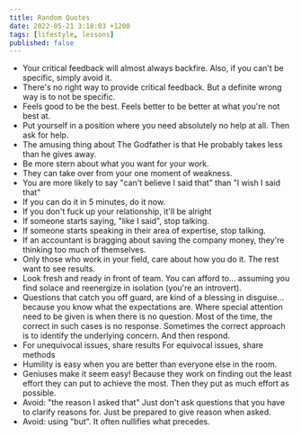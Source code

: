 ```yaml
---
title: Random Quotes
date: 2022-05-21 3:18:03 +1200
tags: [lifestyle, lessons]
published: false
---
```


- Your critical feedback will almost always backfire. 
	Also, if you can't be specific, simply avoid it. 
- There's no right way to provide critical feedback.
	But a definite wrong way is to not be specific.
- Feels good to be the best.
	Feels better to be better at what you're not best at. 
- Put yourself in a position where you need absolutely no help at all. 
	Then ask for help. 
- The amusing thing about The Godfather is that
    He probably takes less than he gives away.
- Be more stern about what you want for your work.
- They can take over from your one moment of weakness. 
- You are more likely to say "can't believe I said that" than
    "I wish I said that"
- If you can do it in 5 minutes, do it now.
- If you don't fuck up your relationship, it'll be alright
- If someone starts saying, "like I said", stop talking.
- If someone starts speaking in their area of expertise, stop talking.
- If an accountant is bragging about saving the company money, 
    they're thinking too much of themselves. 
- Only those who work in your field, care about how you do it.
    The rest want to see results.
- Look fresh and ready in front of team. You can afford to...
    assuming you find solace and reenergize in isolation (you're an introvert).
- Questions that catch you off guard, are kind of a blessing in disguise...
    because you know what the expectations are. 
    Where special attention need to be given is when there is no question.
    Most of the time, the correct in such cases is no response.
    Sometimes the correct approach is to identify the underlying concern. 
    And then respond.
- For unequivocal issues, share results
    For equivocal issues, share methods
- Humility is easy when you are better than everyone else in the room. 
- Geniuses make it seem easy!
    Because they work on finding out the least effort they can put 
    to achieve the most. Then they put as much effort as possible.
- Avoid: "the reason I asked that"
    Just don't ask questions that you have to clarify reasons for.
    Just be prepared to give reason when asked. 
- Avoid: using "but". It often nullifies what precedes.

